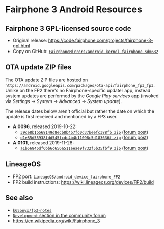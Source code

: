 # Fairphone 3 Android Resources

## Fairphone 3 GPL-licensed source code

- Original release: https://code.fairphone.com/projects/fairphone-3-gpl.html
- Copy on GitHub: [`FairphoneMirrors/android_kernel_fairphone_sdm632`](https://github.com/FairphoneMirrors/android_kernel_fairphone_sdm632)

## OTA update ZIP files

The OTA update ZIP files are hosted on `https://android.googleapis.com/packages/ota-api/fairphone_fp3_fp3`. Unlike on the FP2 there's no Fairphone-specific updater app, instead system updates are performed by the *Google Play services* app (invoked via *Settings -> System -> Advanced -> System update*).

The release dates below aren't official but rather the date on which the update is first received and mentioned by a FP3 user.

- **A.0096**, released 2019-10-22:
  - [`39ce8b1b568149d8ecb8b4b7fc0d37beefc388fb.zip`](https://android.googleapis.com/packages/ota-api/fairphone_fp3_fp3/39ce8b1b568149d8ecb8b4b7fc0d37beefc388fb.zip) ([forum post](https://forum.fairphone.com/t/september-security-update-released-and-more/53982/19))
  - [`d1e85d55938fdd545fcdc4b4b11098c5d183636f.zip`](https://android.googleapis.com/packages/ota-api/fairphone_fp3_fp3/d1e85d55938fdd545fcdc4b4b11098c5d183636f.zip) ([forum post](https://forum.fairphone.com/t/september-security-update-released-and-more/53982/20))
- **A.0101**, released 2019-11-28:
  - [`a1b56846df6bb6c656a511eeae9f732f5b35fbf9.zip`](https://android.googleapis.com/packages/ota-api/fairphone_fp3_fp3/a1b56846df6bb6c656a511eeae9f732f5b35fbf9.zip) ([forum post](https://forum.fairphone.com/t/has-anybody-received-the-october-security-update-yet/55045/10))

## LineageOS

- FP2 port: [`LineageOS/android_device_fairphone_FP2`](https://github.com/LineageOS/android_device_fairphone_FP2)
- FP2 build instructions: https://wiki.lineageos.org/devices/FP2/build

## See also

- [`k65onyx/fp3-notes`](https://github.com/k65onyx/fp3-notes)
- [`Development` section in the community forum](https://forum.fairphone.com/c/participate/dev)
- https://en.wikipedia.org/wiki/Fairphone_3
